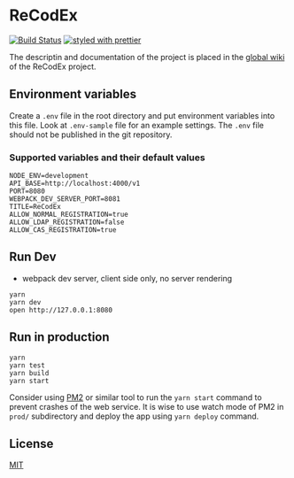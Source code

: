 # ReCodEx

[![Build Status](https://travis-ci.org/ReCodEx/web-app.svg?branch=master)](https://travis-ci.org/ReCodEx/web-app)
[![styled with prettier](https://img.shields.io/badge/styled_with-prettier-ff69b4.svg)](https://github.com/prettier/prettier)

The descriptin and documentation of the project is placed in the [global wiki](https://github.com/ReCodEx/wiki/wiki/Web-application) of the ReCodEx project.

## Environment variables

Create a `.env` file in the root directory and put environment variables into this file. Look at `.env-sample` file for an example settings. The `.env` file should not be published in the git repository.

### Supported variables and their default values

```
NODE_ENV=development
API_BASE=http://localhost:4000/v1
PORT=8080
WEBPACK_DEV_SERVER_PORT=8081
TITLE=ReCodEx
ALLOW_NORMAL_REGISTRATION=true
ALLOW_LDAP_REGISTRATION=false
ALLOW_CAS_REGISTRATION=true
```

## Run Dev

* webpack dev server, client side only, no server rendering

```
yarn
yarn dev
open http://127.0.0.1:8080
```

## Run in production

```
yarn
yarn test
yarn build
yarn start
```

Consider using [PM2](http://pm2.keymetrics.io/) or similar tool to run the `yarn start` command to prevent crashes of the web service. It is wise to use watch mode of PM2 in `prod/` subdirectory and deploy the app using `yarn deploy` command.

## License

[MIT](http://isekivacenz.mit-license.org/)
